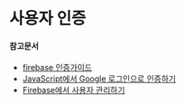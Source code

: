 # 사용자 인증

#### 참고문서
- [firebase 인증가이드](https://firebase.google.com/docs/auth/web/manage-users)
- [JavaScript에서 Google 로그인으로 인증하기](https://firebase.google.com/docs/auth/web/google-signin)
- [Firebase에서 사용자 관리하기](https://firebase.google.com/docs/auth/web/manage-users)
